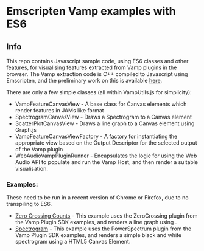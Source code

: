 # Emscripten Vamp examples with ES6

## Info

This repo contains Javascript sample code, using ES6 classes and other features, for visualising features extracted from Vamp plugins in the browser. The Vamp extraction code is C++ compiled to Javascript using Emscripten, and the preliminary work on this is available [here](https://github.com/LucasThompson/vamp-js). 

There are only a few simple classes (all within VampUtils.js for simplicity):

* VampFeatureCanvasView - A base class for Canvas elements which render features in JAMs like format
* SpectrogramCanvasView - Draws a Spectrogram to a Canvas element
* ScatterPlotCanvasView - Draws a line graph to a Canvas element using Graph.js
* VampFeatureCanvasViewFactory - A factory for instantiating the appropriate view based on the Output Descriptor for the selected output of the Vamp plugin
* WebAudioVampPluginRunner - Encapsulates the logic for using the Web Audio API to populate and run the Vamp Host, and then render a suitable visualisation. 


### Examples: 
These need to be run in a recent version of Chrome or Firefox, due to no transpiling to ES6.
* [Zero Crossing Counts](https://lucasthompson.github.io/vamp-js-example-es6/zero-crossings.html) - This example uses the ZeroCrossing plugin from the Vamp Plugin SDK examples, and renders a line graph using .
* [Spectrogram](https://lucasthompson.github.io/vamp-js-example-es6/spectrogram.html) - This example uses the PowerSpectrum plugin from the Vamp Plugin SDK examples, and renders a simple black and white spectrogram using a HTML5 Canvas Element.

